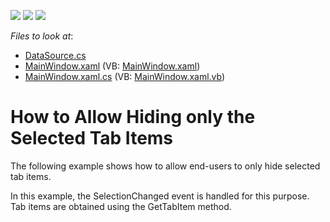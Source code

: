 <!-- default badges list -->
![](https://img.shields.io/endpoint?url=https://codecentral.devexpress.com/api/v1/VersionRange/128641765/10.1.4%2B)
[![](https://img.shields.io/badge/Open_in_DevExpress_Support_Center-FF7200?style=flat-square&logo=DevExpress&logoColor=white)](https://supportcenter.devexpress.com/ticket/details/E2151)
[![](https://img.shields.io/badge/📖_How_to_use_DevExpress_Examples-e9f6fc?style=flat-square)](https://docs.devexpress.com/GeneralInformation/403183)
<!-- default badges end -->
<!-- default file list -->
*Files to look at*:

* [DataSource.cs](./CS/DXTabControl_AllowHideSelectedItem/DataSource.cs)
* [MainWindow.xaml](./CS/DXTabControl_AllowHideSelectedItem/MainWindow.xaml) (VB: [MainWindow.xaml](./VB/DXTabControl_AllowHideSelectedItem/MainWindow.xaml))
* [MainWindow.xaml.cs](./CS/DXTabControl_AllowHideSelectedItem/MainWindow.xaml.cs) (VB: [MainWindow.xaml.vb](./VB/DXTabControl_AllowHideSelectedItem/MainWindow.xaml.vb))
<!-- default file list end -->
# How to Allow Hiding only the Selected Tab Items


<p>The following example shows how to allow end-users to only hide selected tab items.</p><p>In this example, the SelectionChanged event is handled for this purpose. Tab items are obtained using the GetTabItem method.</p>

<br/>


